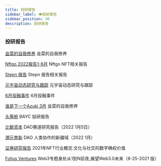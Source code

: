 ```yaml
---
title: 投研报告
sidebar_label: 👁投研报告
sidebar_position: 30
description: 投研报告
---
```


### 投研报告

[韭菜的自我修养](https://book.web3study.club/assets/20220404-A_Comprehensive_Guide_for_NFT_Novices-LION.pdf) 韭菜的自我修养

[Nftgo 2022报告1-6月](https://book.web3study.club/assets/NFTGoNFTSemi-AnnualReport2022.pdf)  Nftgo NFT相关报告

[Stepn 报告](https://book.web3study.club/assets/Report_Stepn_Lucky_PC_CN-83596412.pdf)  Stepn 报告相关报告

[元宇宙动态研究与跟踪](https://book.web3study.club/assets/元宇宙动态研究与跟踪.pdf) 元宇宙动态研究与跟踪

[6月投融事件](https://book.web3study.club/assets/6月投融事件.xlsx) 6月投融事件

[谁是下一个Azuki 3月](https://book.web3study.club/assets/Who_is_The_Next_Azuki_NFT_Aerfa_Research_Final-1.pdf) 韭菜的自我修养

[头等舱](https://book.web3study.club/assets/Report_Bored_Ape_Yacht_Club_Christina_PC_CN-43271985.pdf) BAYC 投研报告

[比鲸资本](https://book.web3study.club/assets/DAO赛道研报.pdf) DAO赛道研究报告（2022 1月5日）

[溯元育新](https://book.web3study.club/assets/DAO-Bankless_x_Gitcoin-2022.1-200.pdf) DAO 人类协作的新疆域（2022 1月）

[证券研究报告](https://book.web3study.club/assets/H3_AP202110221524258713_1.pdf) 2021年NFT行业概览:文化与社交的数字确权价值

[Folius Ventures](https://book.web3study.club/assets/foliusVenturesWeb3DeckV8-25-2021CN.pdf)
Web3专题身处从1到N前夜,展望Web3.0未来（8-25-2021 版）

